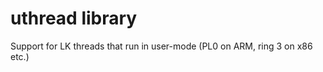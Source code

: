 uthread library
==

Support for LK threads that run in user-mode (PL0 on ARM, ring 3 on x86 etc.)


